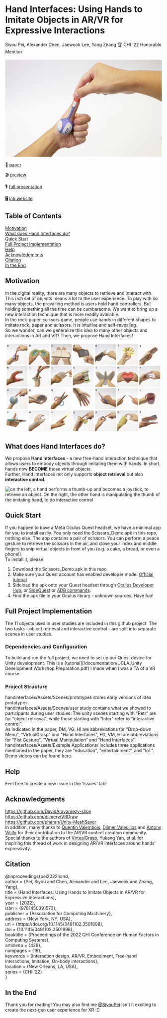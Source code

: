 # Hand Interfaces: Using Hands to Imitate Objects in AR/VR for Expressive Interactions 
Siyou Pei, Alexander Chen, Jaewook Lee, Yang Zhang :trophy: CHI '22 Honorable Mention</br></br>
![A user imitates a joystick with a thumb-up pose and manipulates the joystick by grabbing the thumb with another hand](https://github.com/sypei/personal-website/blob/main/research/HandInterfaces/HandInterfaces.png)</br>

📘 [paper](https://dl.acm.org/doi/10.1145/3491102.3501898)

🎬 [preview](https://www.youtube.com/watch?v=ATg3M4QsfEQ)

🎙️ [full presentation](https://www.youtube.com/watch?v=ATg3M4QsfEQ)

:desktop_computer: [lab website](https://hilab.dev/)

## Table of Contents
[Motivation](https://github.com/sypei/Hand-Interfaces#motivation)<br>
[What does Hand Interfaces do?](https://github.com/sypei/Hand-Interfaces#what-does-hand-interfaces-do)<br>
[Quick Start](https://github.com/sypei/Hand-Interfaces#quick-start)<br>
[Full Project Implementation](https://github.com/sypei/Hand-Interfaces#full-project-implementation)<br>
[Help](https://github.com/sypei/Hand-Interfaces#help)<br>
[Acknowledgments](https://github.com/sypei/Hand-Interfaces#acknowledgments)<br>
[Citation](https://github.com/sypei/Hand-Interfaces#citation)<br>
[In the End](https://github.com/sypei/Hand-Interfaces#in-the-end)<br>

## Motivation
In the digital reality, there are many objects to retrieve and interact with. This rich set of objects means a lot to the user experience. To play with so many objects, the prevailing method is users hold hand controllers. But holding something all the time can be cumbersome. We want to bring up a new interaction technique that is more readily available.<br>
In the rock-paper-scissors game, people use hands in different shapes to imitate rock, paper and scissors. It is intuitive and self-revealing.<br>
So we wonder, can we generalize this idea to many other objects and interactions in AR and VR? Then, we propose Hand Interfaces!

![picture of 28 hand interfaces](/documentation/teaser.jpeg)

## What does Hand Interfaces do?
We propose **Hand Interfaces** - a new free-hand interaction technique that allows users to embody objects through imitating them with hands. In short, hands now **BECOME** those virtual objects.<br>
Further, Hand Interfaces not only supports **object retrieval** but also **interactive control**.

![on the left, a hand performs a thumb-up and becomes a joystick, to retrieve an object. On the right, the other hand is manipulating the thumb of the imitating hand, to do interactive control](/documentation/2tasks.gif)
</br>

## Quick Start
If you happen to have a Meta Oculus Quest headset, we have a minimal app for you to install easily. You only need the Scissors_Demo.apk in this repo, nothing else. The app contains a pair of scissors. You can perform a peace gesture to retrieve the scissors in the air, and close your index and middle fingers to snip virtual objects in front of you (e.g. a cake, a bread, or even a phone!).<br>
To install it, please 
1. Download the Scissors_Demo.apk in this repo.
2. Make sure your Quest account has enabled developer mode. [Official tutorial](https://developer.oculus.com/documentation/native/android/mobile-device-setup/)
3. Sideload the apk onto your Quest headset through [Oculus Developer Hub](https://developer.oculus.com/documentation/unity/ts-odh/), or [SideQuest](https://sidequestvr.com/setup-howto) or [ADB commands](https://developer.oculus.com/documentation/native/android/ts-adb/).
4. Find the apk file in your Oculus library - unknown sources. Have fun!

## Full Project Implementation
The 11 objects used in user studies are included in this github project. The two tasks - object retrieval and interactive control - are split into separate scenes in user studies.
### Dependencies and Configuration
To build and run the full project, we need to set up our Quest device for Unity development. This is a [tutorial](/documentation/UCLA_Unity Development Workshop Preparation.pdf) I made when I was a TA of a VR course.
### Project Structure
handinterfaces/Assets/Scenes/prototypes stores early versions of idea prototypes.<br>
handinterfaces/Assets/Scenes/user study contains what we showed to participants during user studies. The unity scenes starting with "Retr" are for "object retrieval", while those starting with "Inter" refer to "interactive control". <br>
As indicated in the paper, DM, VG, HI are abbreviations for "Drop-down Menu", "VirtualGrasp" and "Hand Interfaces", FG, VM, HI are abbreviations for "Fist Gesture", "Virtual Manipulation" and "Hand Interfaces".<br>
handinterfaces/Assets/Example Applications/ includes three applications mentioned in the paper, they are "education", "entertainment", and "IoT". Demo videos can be found [here](https://twitter.com/SiyouPei/status/1520298604715384832?s=20&t=m9H04vz897N6nOBseP7Pqw).<br>

## Help
Feel free to create a new issue in the 'Issues' tab!

## Acknowledgments
https://github.com/DavidArayan/ezy-slice<br>
https://github.com/dilmerv/VRDraw<br>
https://github.com/pharan/Unity-MeshSaver<br>
In addition, many thanks to [Quentin Valembois](https://www.youtube.com/c/ValemVR), [Dilmer Valecillos](https://www.youtube.com/c/DilmerV) and [Antony Vitillo](https://twitter.com/skarredghost) for their contribution to the AR/VR content creation community.<br>
Special thanks to the authors of [VirtualGrasp](https://dl.acm.org/doi/10.1145/3173574.3173652), Yukang Yan, et al. for inspiring this thread of work in designing AR/VR interfaces around hands’ expressivity. <br>

## Citation
@inproceedings{pei2022hand,<br>
author = {Pei, Siyou and Chen, Alexander and Lee, Jaewook and Zhang, Yang},<br>
title = {Hand Interfaces: Using Hands to Imitate Objects in AR/VR for Expressive Interactions},<br>
year = {2022},<br>
isbn = {9781450391573},<br>
publisher = {Association for Computing Machinery},<br>
address = {New York, NY, USA},<br>
url = {https\://doi.org/10.1145/3491102.3501898},<br>
doi = {10.1145/3491102.3501898},<br>
booktitle = {Proceedings of the 2022 CHI Conference on Human Factors in Computing Systems},<br>
articleno = {429},<br>
numpages = {16},<br>
keywords = {Interaction design, AR/VR, Embodiment, Free-hand interactions, Imitation, On-body interactions},<br>
location = {New Orleans, LA, USA},<br>
series = {CHI '22}<br>
}<br>

## In the End
Thank you for reading! You may also find me [@SiyouPei](https://twitter.com/SiyouPei) Isn't it exciting to create the next-gen user experience for XR :D
